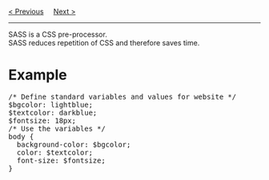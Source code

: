 <a href="https://bledy-guides.repl.co">&lt; Previous</a>
&nbsp;&nbsp;&nbsp;
<a href="/CSS/SASS/Introduction.md">Next &gt;</a>
<hr>
SASS is a CSS pre-processor.
<br>
SASS reduces repetition of CSS and therefore saves time.
<h1>Example</h1>
<pre>
/* Define standard variables and values for website */
$bgcolor: lightblue;
$textcolor: darkblue;
$fontsize: 18px;
/* Use the variables */
body {
  background-color: $bgcolor;
  color: $textcolor;
  font-size: $fontsize;
}
</pre>
